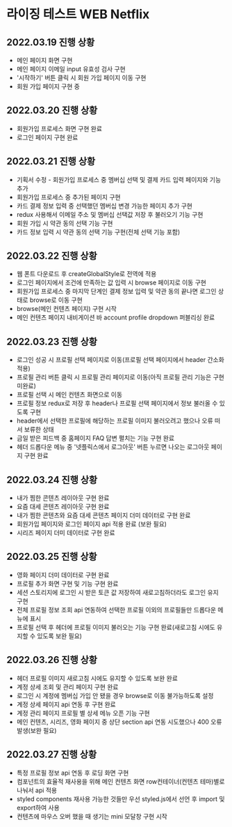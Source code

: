 # 라이징 테스트 WEB Netflix

## 2022.03.19 진행 상황

- 메인 페이지 화면 구현
- 메인 페이지 이메일 input 유효성 검사 구현
- '시작하기' 버튼 클릭 시 회원 가입 페이지 이동 구현
- 회원 가입 페이지 구현 중

## 2022.03.20 진행 상황

- 회원가입 프로세스 화면 구현 완료
- 로그인 페이지 구현 완료

## 2022.03.21 진행 상황

- 기획서 수정 - 회원가입 프로세스 중 멤버십 선택 및 결제 카드 입력 페이지와 기능 추가
- 회원가입 프로세스 중 추가된 페이지 구현
- 카드 결제 정보 입력 중 선택했던 멤버십 변경 가능한 페이지 추가 구현
- redux 사용해서 이메일 주소 및 멤버십 선택값 저장 후 불러오기 기능 구현
- 회원 가입 시 약관 동의 선택 기능 구현
- 카드 정보 입력 시 약관 동의 선택 기능 구현(전체 선택 기능 포함)

## 2022.03.22 진행 상황

- 웹 폰트 다운로드 후 createGlobalStyle로 전역에 적용
- 로그인 페이지에서 조건에 만족하는 값 입력 시 browse 페이지로 이동 구현
- 회원가입 프로세스 중 마지막 단계인 결제 정보 입력 및 약관 동의 끝나면 로그인 상태로 browse로 이동 구현
- browse(메인 컨텐츠 페이지) 구현 시작
- 메인 컨텐츠 페이지 내비게이션 바 account profile dropdown 퍼블리싱 완료

## 2022.03.23 진행 상황

- 로그인 성공 시 프로필 선택 페이지로 이동(프로필 선택 페이지에서 header 간소화 적용)
- 프로필 관리 버튼 클릭 시 프로필 관리 페이지로 이동(아직 프로필 관리 기능은 구현 미완료)
- 프로필 선택 시 메인 컨텐츠 화면으로 이동
- 프로필 정보 redux로 저장 후 header나 프로필 선택 페이지에서 정보 불러올 수 있도록 구현
- header에서 선택한 프로필에 해당하는 프로필 이미지 불러오려고 했으나 오류 떠서 보류한 상태
- 금일 받은 피드백 중 홈페이지 FAQ 답변 펼치는 기능 구현 완료
- 헤더 드롭다운 메뉴 중 '넷플릭스에서 로그아웃' 버튼 누르면 나오는 로그아웃 페이지 구현 완료

## 2022.03.24 진행 상황

- 내가 찜한 콘텐츠 레이아웃 구현 완료
- 요즘 대세 콘텐츠 레이아웃 구현 완료
- 내가 찜한 콘텐츠와 요즘 대세 콘텐츠 페이지 더미 데이터로 구현 완료
- 회원가입 페이지와 로그인 페이지 api 적용 완료 (보완 필요)
- 시리즈 페이지 더미 데이터로 구현 완료

## 2022.03.25 진행 상황

- 영화 페이지 더미 데이터로 구현 완료
- 프로필 추가 화면 구현 및 기능 구현 완료
- 세션 스토리지에 로그인 시 받은 토큰 값 저장하여 새로고침하더라도 로그인 유지 구현
- 전체 프로필 정보 조회 api 연동하여 선택한 프로필 이외의 프로필들만 드롭다운 메뉴에 표시
- 프로필 선택 후 헤더에 프로필 이미지 불러오는 기능 구현 완료(새로고침 시에도 유지할 수 있도록 보완 필요)

## 2022.03.26 진행 상황

- 헤더 프로필 이미지 새로고침 시에도 유지할 수 있도록 보완 완료
- 계정 상세 조회 및 관리 페이지 구현 완료
- 로그인 시 계정에 멤버십 가입 안 됐을 경우 browse로 이동 불가능하도록 설정
- 계정 상세 페이지 api 연동 후 구현 완료
- 계정 관리 페이지 프로필 별 상세 메뉴 오픈 기능 구현
- 메인 컨텐츠, 시리즈, 영화 페이지 중 상단 section api 연동 시도했으나 400 오류 발생(보완 필요)

## 2022.03.27 진행 상황

- 특정 프로필 정보 api 연동 후 로딩 화면 구현
- 컴포넌트의 효율적 재사용을 위해 메인 컨텐츠 화면 row컨테이너(컨텐츠 테마)별로 나눠서 api 적용
- styled components 재사용 가능한 것들만 우선 styled.js에서 선언 후 import 및 export하여 사용
- 컨텐츠에 마우스 오버 했을 때 생기는 mini 모달창 구현 시작
